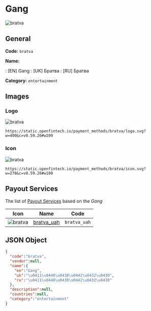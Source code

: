 
# Gang 
![bratva](https://static.openfintech.io/payment_methods/bratva/logo.svg?w=400&c=v0.59.26#w200)  

## General 
**Code:** `bratva` 
 
**Name:** 
 
:	[EN] Gang 
:	[UK] Братва 
:	[RU] Братва 
 
**Category:** `entertainment` 
 

## Images 

### Logo 
![bratva](https://static.openfintech.io/payment_methods/bratva/logo.svg?w=400&c=v0.59.26#w200)  

```
https://static.openfintech.io/payment_methods/bratva/logo.svg?w=400&c=v0.59.26#w200
```  

### Icon 
![bratva](https://static.openfintech.io/payment_methods/bratva/icon.svg?w=278&c=v0.59.26#w100)  

```
https://static.openfintech.io/payment_methods/bratva/icon.svg?w=278&c=v0.59.26#w100
```  

## Payout Services 
 
The list of [Payout Services](/payout-services/) based on the _Gang_ 

|Icon|Name|Code| 
|:---:|:---:|:---:| 
|![bratva](https://static.openfintech.io/payout_methods/bratva/icon.svg?w=278&c=v0.59.26#w40) |[bratva_uah](/payout-services/bratva_uah/)|`bratva_uah`| 
 

## JSON Object 

```json
{
  "code":"bratva",
  "vendor":null,
  "name":{
    "en":"Gang",
    "uk":"\u0411\u0440\u0430\u0442\u0432\u0430",
    "ru":"\u0411\u0440\u0430\u0442\u0432\u0430"
  },
  "description":null,
  "countries":null,
  "category":"entertainment"
}
```  
